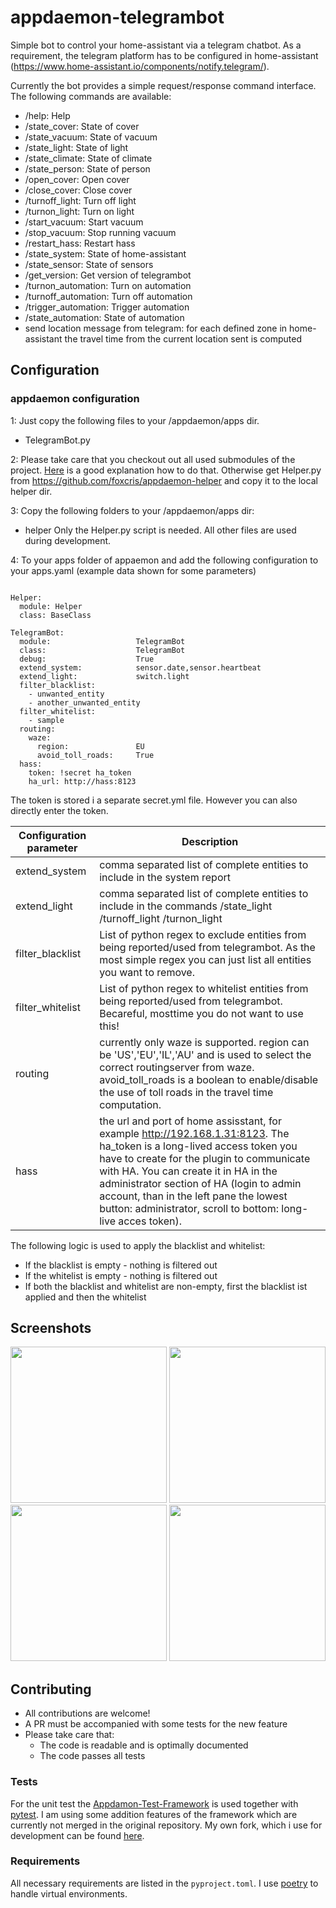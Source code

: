 # appdaemon-telegrambot

Simple bot to control your home-assistant via a telegram chatbot.
As a requirement, the telegram platform has to be configured in home-assistant (https://www.home-assistant.io/components/notify.telegram/).

Currently the bot provides a simple request/response command interface. The following commands are available:
* /help: Help
* /state_cover: State of cover
* /state_vacuum: State of vacuum
* /state_light: State of light
* /state_climate: State of climate
* /state_person: State of person
* /open_cover: Open cover
* /close_cover: Close cover
* /turnoff_light: Turn off light
* /turnon_light: Turn on light
* /start_vacuum: Start vacuum
* /stop_vacuum: Stop running vacuum
* /restart_hass: Restart hass
* /state_system: State of home-assistant
* /state_sensor: State of sensors
* /get_version: Get version of telegrambot
* /turnon_automation: Turn on automation
* /turnoff_automation: Turn off automation
* /trigger_automation: Trigger automation
* /state_automation: State of automation
* send location message from telegram: for each defined zone in home-assistant the travel time from the current location sent is computed

## Configuration
### appdaemon configuration
1: Just copy the following files to your /appdaemon/apps dir.
* TelegramBot.py

2: Please take care that you checkout out all used submodules of the project. [Here](https://openmetric.org/til/programming/git-pull-with-submodule/) is a good explanation how to do that. Otherwise get Helper.py from https://github.com/foxcris/appdaemon-helper and copy it to the local helper dir.

3: Copy the following folders to your /appdaemon/apps dir:
* helper
Only the Helper.py script is needed. All other files are used during development.

4: To your apps folder of appaemon and add the following configuration to your apps.yaml (example data shown for some parameters)
```

Helper:
  module: Helper
  class: BaseClass

TelegramBot:
  module:                   TelegramBot
  class:                    TelegramBot
  debug:                    True
  extend_system:            sensor.date,sensor.heartbeat
  extend_light:             switch.light
  filter_blacklist:
    - unwanted_entity
    - another_unwanted_entity
  filter_whitelist:
    - sample
  routing:
    waze:
      region:               EU
      avoid_toll_roads:     True
  hass:
    token: !secret ha_token
    ha_url: http://hass:8123
```
The token is stored i a separate secret.yml file. However you can also directly enter the token.

| Configuration parameter  | Description |
| ------------- | ------------- |
|extend_system | comma separated list of complete entities to include in the system report|
|extend_light | comma separated list of complete entities to include in the commands /state_light /turnoff_light /turnon_light|
|filter_blacklist| List of python regex to exclude entities from being reported/used from telegrambot. As the most simple regex you can just list all entities you want to remove.|
|filter_whitelist| List of python regex to whitelist entities from being reported/used from telegrambot. Becareful, mosttime you do not want to use this!
|routing| currently only waze is supported. region can be 'US','EU','IL','AU' and is used to select the correct routingserver from waze. avoid_toll_roads is a boolean to enable/disable the use of toll roads in the travel time computation.|
|hass| the url and port of home assisstant, for example http://192.168.1.31:8123. The ha_token is a long-lived access token you have to create for the plugin to communicate with HA. You can create it in HA in the administrator section of HA (login to admin account, than in the left pane the lowest button: administrator, scroll to bottom: long-live acces token).|

The following logic is used to apply the blacklist and whitelist:
- If the blacklist is empty - nothing is filtered out
- If the whitelist is empty - nothing is filtered out
- If both the blacklist and whitelist are non-empty, first the blacklist ist applied and then the whitelist

## Screenshots
<img src="https://raw.githubusercontent.com/foxcris/appdaemon-telegrambot/master/images/Screenshot_20190310_123130_org.telegram.messenger.jpg" width="250">
<img src="https://raw.githubusercontent.com/foxcris/appdaemon-telegrambot/master/images/Screenshot_20190403_210457_org.telegram.messenger.jpg" width="250">
<img src="https://raw.githubusercontent.com/foxcris/appdaemon-telegrambot/master/images/Screenshot_20190403_210508_org.telegram.messenger.jpg" width="250">
<img src="https://raw.githubusercontent.com/foxcris/appdaemon-telegrambot/master/images/Screenshot_20190403_210559_org.telegram.messenger.jpg" width="250">

## Contributing

* All contributions are welcome!
* A PR must be accompanied with some tests for the new feature
* Please take care that:
  * The code is readable and is optimally documented
  * The code passes all tests

### Tests

For the unit test the [Appdamon-Test-Framework](https://github.com/FlorianKempenich/Appdaemon-Test-Framework) is used together with [pytest](https://docs.pytest.org/en/latest/). 
I am using some addition features of the framework which are currently not merged in the original repository. My own fork, which i use for development can be found [here](https://github.com/foxcris/Appdaemon-Test-Framework).

### Requirements

All necessary requirements are listed in the `pyproject.toml`. I use [poetry](https://python-poetry.org/) to handle virtual environments.
